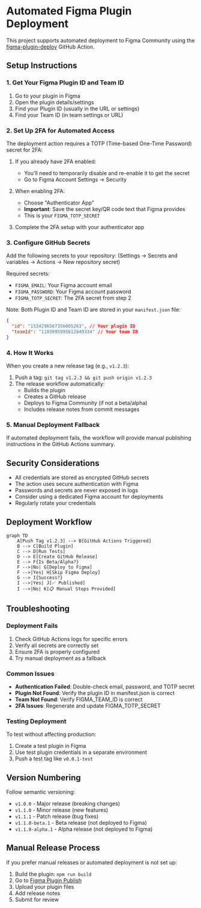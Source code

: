 # Automated Figma Plugin Deployment

This project supports automated deployment to Figma Community using the [figma-plugin-deploy](https://github.com/typper-io/figma-plugin-deploy) GitHub Action.

## Setup Instructions

### 1. Get Your Figma Plugin ID and Team ID

1. Go to your plugin in Figma
2. Open the plugin details/settings
3. Find your Plugin ID (usually in the URL or settings)
4. Find your Team ID (in team settings or URL)

### 2. Set Up 2FA for Automated Access

The deployment action requires a TOTP (Time-based One-Time Password) secret for 2FA:

1. If you already have 2FA enabled:
   - You'll need to temporarily disable and re-enable it to get the secret
   - Go to Figma Account Settings → Security

2. When enabling 2FA:
   - Choose "Authenticator App"
   - **Important**: Save the secret key/QR code text that Figma provides
   - This is your `FIGMA_TOTP_SECRET`

3. Complete the 2FA setup with your authenticator app

### 3. Configure GitHub Secrets

Add the following secrets to your repository:
(Settings → Secrets and variables → Actions → New repository secret)

Required secrets:

- `FIGMA_EMAIL`: Your Figma account email
- `FIGMA_PASSWORD`: Your Figma account password
- `FIGMA_TOTP_SECRET`: The 2FA secret from step 2

Note: Both Plugin ID and Team ID are stored in your `manifest.json` file:

```json
{
  "id": "1534296567356005263", // Your plugin ID
  "teamId": "1103095995612849334" // Your team ID
}
```

### 4. How It Works

When you create a new release tag (e.g., `v1.2.3`):

1. Push a tag: `git tag v1.2.3 && git push origin v1.2.3`
2. The release workflow automatically:
   - Builds the plugin
   - Creates a GitHub release
   - Deploys to Figma Community (if not a beta/alpha)
   - Includes release notes from commit messages

### 5. Manual Deployment Fallback

If automated deployment fails, the workflow will provide manual publishing instructions in the GitHub Actions summary.

## Security Considerations

- All credentials are stored as encrypted GitHub secrets
- The action uses secure authentication with Figma
- Passwords and secrets are never exposed in logs
- Consider using a dedicated Figma account for deployments
- Regularly rotate your credentials

## Deployment Workflow

```mermaid
graph TD
    A[Push Tag v1.2.3] --> B[GitHub Actions Triggered]
    B --> C[Build Plugin]
    C --> D[Run Tests]
    D --> E[Create GitHub Release]
    E --> F{Is Beta/Alpha?}
    F -->|No| G[Deploy to Figma]
    F -->|Yes| H[Skip Figma Deploy]
    G --> I{Success?}
    I -->|Yes| J[✅ Published]
    I -->|No| K[📋 Manual Steps Provided]
```

## Troubleshooting

### Deployment Fails

1. Check GitHub Actions logs for specific errors
2. Verify all secrets are correctly set
3. Ensure 2FA is properly configured
4. Try manual deployment as a fallback

### Common Issues

- **Authentication Failed**: Double-check email, password, and TOTP secret
- **Plugin Not Found**: Verify the plugin ID in manifest.json is correct
- **Team Not Found**: Verify FIGMA_TEAM_ID is correct
- **2FA Issues**: Regenerate and update FIGMA_TOTP_SECRET

### Testing Deployment

To test without affecting production:

1. Create a test plugin in Figma
2. Use test plugin credentials in a separate environment
3. Push a test tag like `v0.0.1-test`

## Version Numbering

Follow semantic versioning:

- `v1.0.0` - Major release (breaking changes)
- `v1.1.0` - Minor release (new features)
- `v1.1.1` - Patch release (bug fixes)
- `v1.1.0-beta.1` - Beta release (not deployed to Figma)
- `v1.1.0-alpha.1` - Alpha release (not deployed to Figma)

## Manual Release Process

If you prefer manual releases or automated deployment is not set up:

1. Build the plugin: `npm run build`
2. Go to [Figma Plugin Publish](https://www.figma.com/plugin-docs/publish-plugins/)
3. Upload your plugin files
4. Add release notes
5. Submit for review
